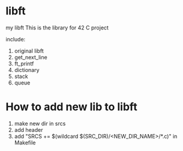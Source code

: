 # libft
my libft
This is the library for 42 C project

include:
1. original libft
2. get_next_line
3. ft_printf
4. dictionary
5. stack
6. queue

# How to add new lib to libft
1. make new dir in srcs
2. add header
3. add "SRCS += $(wildcard $(SRC_DIR)/<NEW_DIR_NAME>/*.c)" in Makefile
